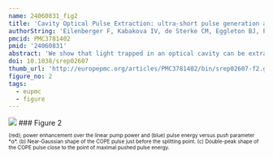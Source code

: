 ```yaml
---
name: 24060831_fig2
title: 'Cavity Optical Pulse Extraction: ultra-short pulse generation as seeded Hawking radiation.'
authorString: 'Eilenberger F, Kabakova IV, de Sterke CM, Eggleton BJ, Pertsch T.'
pmcid: PMC3781402
pmid: '24060831'
abstract: 'We show that light trapped in an optical cavity can be extracted from that cavity in an ultrashort burst by means of a trigger pulse. We find a simple analytic description of this process and show that while the extracted pulse inherits its pulse length from that of the trigger pulse, its wavelength can be completely different. Cavity Optical Pulse Extraction is thus well suited for the development of ultrashort laser sources in new wavelength ranges. We discuss similarities between this process and the generation of Hawking radiation at the optical analogue of an event horizon with extremely high Hawking temperature. Our analytic predictions are confirmed by thorough numerical simulations.'
doi: 10.1038/srep02607
thumb_url: 'http://europepmc.org/articles/PMC3781402/bin/srep02607-f2.gif'
figure_no: 2
tags:
  - eupmc
  - figure
---
```

<img src='http://europepmc.org/articles/PMC3781402/bin/srep02607-f2.jpg' style='max-height: 300px'>
### Figure 2
<p style='font-size: 10px;'><title>Properties of COPE pulses versus the clamping parameter *α* (i.e. TP power *P*<sub>0</sub>) for (a) a grating with κ<sub>0</sub>*L* = 6 (i.e. κ<sub>0</sub> = 0.6 mm<sup>−1</sup> and *L* = 10 mm) and a TP with a length of *τ* = 0.03 (i.e *τ* = 3 ps).</title> (red); power enhancement over the linear pump power and (blue) pulse energy versus push parameter *α*. (b) Near-Gaussian shape of the COPE pulse just before the splitting point. (c) Double-peak shape of the COPE pulse close to the point of maximal pushed pulse energy.</p>